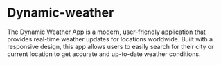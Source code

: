# Dynamic-weather
The Dynamic Weather App is a modern, user-friendly application that provides real-time weather updates for locations worldwide. Built with a responsive design, this app allows users to easily search for their city or current location to get accurate and up-to-date weather conditions.
